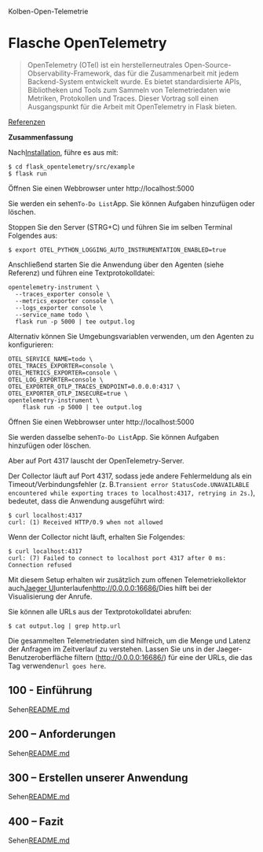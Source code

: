 Kolben-Open-Telemetrie

# Flasche OpenTelemetry

> OpenTelemetry (OTel) ist ein herstellerneutrales Open-Source-Observability-Framework, das für die Zusammenarbeit mit jedem Backend-System entwickelt wurde. Es bietet standardisierte APIs, Bibliotheken und Tools zum Sammeln von Telemetriedaten wie Metriken, Protokollen und Traces. Dieser Vortrag soll einen Ausgangspunkt für die Arbeit mit OpenTelemetry in Flask bieten.

[Referenzen](./REFERENCES.md)

**Zusammenfassung**

Nach[Installation](./300/100/README.md), führe es aus mit:

    $ cd flask_opentelemetry/src/example
    $ flask run

Öffnen Sie einen Webbrowser unter http&#x3A;//localhost:5000

Sie werden ein sehen`To-Do List`App. Sie können Aufgaben hinzufügen oder löschen.

Stoppen Sie den Server (STRG+C) und führen Sie im selben Terminal Folgendes aus:

    $ export OTEL_PYTHON_LOGGING_AUTO_INSTRUMENTATION_ENABLED=true

Anschließend starten Sie die Anwendung über den Agenten (siehe Referenz) und führen eine Textprotokolldatei:

    opentelemetry-instrument \
      --traces_exporter console \
      --metrics_exporter console \
      --logs_exporter console \
      --service_name todo \
      flask run -p 5000 | tee output.log

Alternativ können Sie Umgebungsvariablen verwenden, um den Agenten zu konfigurieren:

    OTEL_SERVICE_NAME=todo \
    OTEL_TRACES_EXPORTER=console \
    OTEL_METRICS_EXPORTER=console \
    OTEL_LOG_EXPORTER=console \
    OTEL_EXPORTER_OTLP_TRACES_ENDPOINT=0.0.0.0:4317 \
    OTEL_EXPORTER_OTLP_INSECURE=true \
    opentelemetry-instrument \
        flask run -p 5000 | tee output.log

Öffnen Sie einen Webbrowser unter http&#x3A;//localhost:5000

Sie werden dasselbe sehen`To-Do List`App. Sie können Aufgaben hinzufügen oder löschen.

Aber auf Port 4317 lauscht der OpenTelemetry-Server.

Der Collector läuft auf Port 4317, sodass jede andere Fehlermeldung als ein Timeout/Verbindungsfehler (z. B.`Transient error StatusCode.UNAVAILABLE encountered while exporting traces to localhost:4317, retrying in 2s.`), bedeutet, dass die Anwendung ausgeführt wird:

    $ curl localhost:4317
    curl: (1) Received HTTP/0.9 when not allowed

Wenn der Collector nicht läuft, erhalten Sie Folgendes:

    $ curl localhost:4317
    curl: (7) Failed to connect to localhost port 4317 after 0 ms: Connection refused

Mit diesem Setup erhalten wir zusätzlich zum offenen Telemetriekollektor auch[Jaeger UI](https://github.com/jaegertracing/jaeger-ui)unterlaufen<http://0.0.0.0:16686/>Dies hilft bei der Visualisierung der Anrufe.

Sie können alle URLs aus der Textprotokolldatei abrufen:

    $ cat output.log | grep http.url

Die gesammelten Telemetriedaten sind hilfreich, um die Menge und Latenz der Anfragen im Zeitverlauf zu verstehen. Lassen Sie uns in der Jaeger-Benutzeroberfläche filtern (<http://0.0.0.0:16686/>) für eine der URLs, die das Tag verwenden`url goes here`.

## 100 - Einführung

Sehen[README.md](./100/README.md)

## 200 – Anforderungen

Sehen[README.md](./200/README.md)

## 300 – Erstellen unserer Anwendung

Sehen[README.md](./300/README.md)

## 400 – Fazit

Sehen[README.md](./400/README.md)
